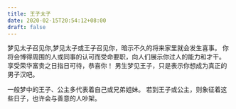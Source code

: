 ```yaml
---
title: 王子太子
date: 2020-02-15T20:54:12+08:00
draft: false
---
```


梦见太子召见你,梦见太子或王子召见你，暗示不久的将来家里就会发生喜事。
你将会博得周围的人或同事的认可而受命要职，向人们展示你过人的能力和才干。
享受荣华富贵之日指日可待，恭喜你！
男生梦见王子，只是表示你想成为真正的男子汉吧。

一般梦中的王子、公主多代表着自己或兄弟姐妹。
若到王子或公主，则象征着这些日子，也许会与善意的人吵架。
